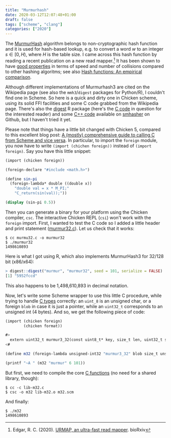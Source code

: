 ```yaml
---
title: "Murmurhash"
date: 2020-03-12T12:07:48+01:00
draft: false
tags: ["scheme", "clang"]
categories: ["2020"]
---
```


The [MurmurHash](https://en.wikipedia.org/wiki/MurmurHash) algorithm belongs to non-cryptographic hash function and it is used for hash-based lookup, e.g. to convert a word $w$ to an integer $s \in [0, H)$, where $H$ is the table size. I came across this hash function by reading a recent publication on a new read mapper.[^1] It has been shown to have [good properties](https://softwareengineering.stackexchange.com/a/145633) in terms of speed and number of collisions compared to other hashing algoritms; see also [Hash functions: An empirical comparison](https://www.strchr.com/hash_functions).

Although different implementations of Murmurhash3 are cited on the Wikipedia page (see also the `mmh3`/`digest` packages for Python/R), I couldn't find one in Scheme. So here is a quick and dirty one in Chicken scheme, using its solid FFI facilities and some C code grabbed from the Wikipedia page. There's also the [digest](http://dirk.eddelbuettel.com/code/digest.html) R package (here's the [C code](https://github.com/cran/digest/blob/master/src/pmurhash.c) in question for the interested reader) and some [C++ code](https://github.com/rurban/smhasher/blob/master/MurmurHash3.cpp) available on [smhasher](https://github.com/aappleby/smhasher) on Github, but I haven't tried it yet.

Please note that things have a little bit changed with Chicken 5, compared to this excellent blog post: [A (mostly) comprehensive guide to calling C from Scheme and vice versa](https://www.more-magic.net/posts/scheme-c-integration.html). In particular, to import the `foreign` module, you now have to write `(import (chichen foreign))` instead of `(import foreign)`. Say you have this little snippet:

```scheme
(import (chicken foreign))

(foreign-declare "#include <math.h>")

(define sin-pi
  (foreign-lambda* double ((double x))
    "double val = x * M_PI;"
    "C_return(sin(val));"))

(display (sin-pi 0.5))
```

Then you can generate a binary for your platform using the Chicken compiler, `csc`. The interactive Chicken REPL (`csi`) won't work with the `foreign` import. First, I wanted to test the C code so I added a little header and print statement ([murmur32.c](/pub/murmur32.c)). Let us check that it works:

```shell
$ cc murmu32.c -o murmur32
$ ./murmur32
1498610893
```

Here is what I got using R, which also implements MurmurHash3 for 32/128 bit (x86/x64):

```r
> digest::digest("murmur", "murmur32", seed = 101, serialize = FALSE)
[1] "5952fccd"
```

This also happens to be 1,498,610,893 in decimal notation.

Now, let's write some Scheme wrapper to use this little C procedure, while trying to handle [C types](http://wiki.call-cc.org/man/4/Foreign%20type%20specifiers) correctly: an `uint_8` is an unsigned char, or a foreign `blob` in case it is just a pointer, while an `uint32_t` corresponds to an unsigned int (4 bytes). And so, we get the following piece of code:

```scheme
(import (chicken foreign)
        (chicken format))

#>
  extern uint32_t murmur3_32(const uint8_t* key, size_t len, uint32_t seed);
<#

(define m32 (foreign-lambda unsigned-int32 "murmur3_32" blob size_t unsigned-int32))

(printf "~A " (m32 "murmur" 6 101))
```

But first, we need to compile the core [C functions](/pub/lib-m32.c) (no need for a shared library, though):

```shell
$ cc -c lib-m32.c
$ csc -o m32 lib-m32.o m32.scm
```

And finally:

```shell
$ ./m32
1498610893
```

[^1]: Edgar, R. C. (2020). [URMAP, an ultra-fast read mapper](https://www.biorxiv.org/content/10.1101/2020.01.12.903351v1). bioRxiv
